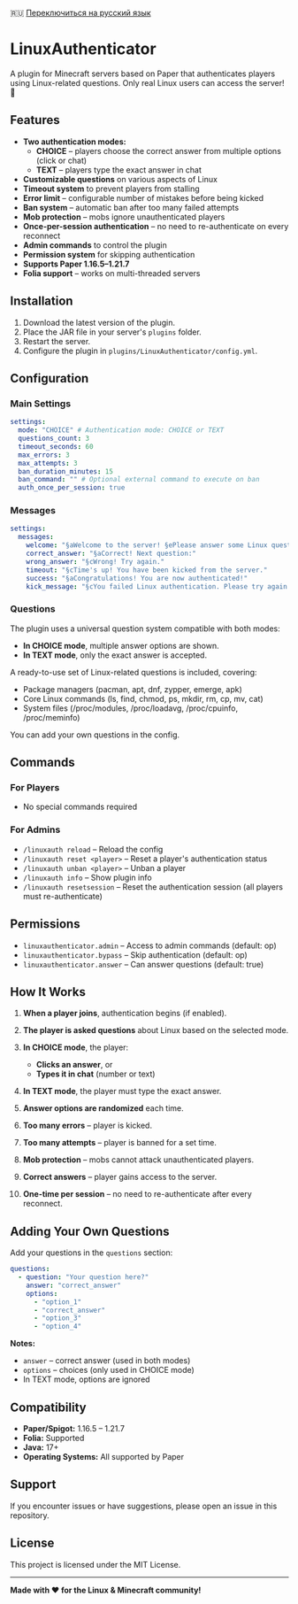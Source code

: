  🇷🇺 [Переключиться на русский язык](README-ru.md)

# LinuxAuthenticator

A plugin for Minecraft servers based on Paper that authenticates players using Linux-related questions. Only real Linux users can access the server! 🐧

## Features

- **Two authentication modes:**
  - **CHOICE** – players choose the correct answer from multiple options (click or chat)
  - **TEXT** – players type the exact answer in chat
- **Customizable questions** on various aspects of Linux
- **Timeout system** to prevent players from stalling
- **Error limit** – configurable number of mistakes before being kicked
- **Ban system** – automatic ban after too many failed attempts
- **Mob protection** – mobs ignore unauthenticated players
- **Once-per-session authentication** – no need to re-authenticate on every reconnect
- **Admin commands** to control the plugin
- **Permission system** for skipping authentication
- **Supports Paper 1.16.5–1.21.7**
- **Folia support** – works on multi-threaded servers

## Installation

1. Download the latest version of the plugin.
2. Place the JAR file in your server's `plugins` folder.
3. Restart the server.
4. Configure the plugin in `plugins/LinuxAuthenticator/config.yml`.

## Configuration

### Main Settings

```yaml
settings:
  mode: "CHOICE" # Authentication mode: CHOICE or TEXT
  questions_count: 3
  timeout_seconds: 60
  max_errors: 3
  max_attempts: 3
  ban_duration_minutes: 15
  ban_command: "" # Optional external command to execute on ban
  auth_once_per_session: true
````

### Messages

```yaml
settings:
  messages:
    welcome: "§aWelcome to the server! §ePlease answer some Linux questions to log in:"
    correct_answer: "§aCorrect! Next question:"
    wrong_answer: "§cWrong! Try again."
    timeout: "§cTime's up! You have been kicked from the server."
    success: "§aCongratulations! You are now authenticated!"
    kick_message: "§cYou failed Linux authentication. Please try again later!"
```

### Questions

The plugin uses a universal question system compatible with both modes:

* **In CHOICE mode**, multiple answer options are shown.
* **In TEXT mode**, only the exact answer is accepted.

A ready-to-use set of Linux-related questions is included, covering:

* Package managers (pacman, apt, dnf, zypper, emerge, apk)
* Core Linux commands (ls, find, chmod, ps, mkdir, rm, cp, mv, cat)
* System files (/proc/modules, /proc/loadavg, /proc/cpuinfo, /proc/meminfo)

You can add your own questions in the config.

## Commands

### For Players

* No special commands required

### For Admins

* `/linuxauth reload` – Reload the config
* `/linuxauth reset <player>` – Reset a player's authentication status
* `/linuxauth unban <player>` – Unban a player
* `/linuxauth info` – Show plugin info
* `/linuxauth resetsession` – Reset the authentication session (all players must re-authenticate)

## Permissions

* `linuxauthenticator.admin` – Access to admin commands (default: op)
* `linuxauthenticator.bypass` – Skip authentication (default: op)
* `linuxauthenticator.answer` – Can answer questions (default: true)

## How It Works

1. **When a player joins**, authentication begins (if enabled).
2. **The player is asked questions** about Linux based on the selected mode.
3. **In CHOICE mode**, the player:

   * **Clicks an answer**, or
   * **Types it in chat** (number or text)
4. **In TEXT mode**, the player must type the exact answer.
5. **Answer options are randomized** each time.
6. **Too many errors** – player is kicked.
7. **Too many attempts** – player is banned for a set time.
8. **Mob protection** – mobs cannot attack unauthenticated players.
9. **Correct answers** – player gains access to the server.
10. **One-time per session** – no need to re-authenticate after every reconnect.

## Adding Your Own Questions

Add your questions in the `questions` section:

```yaml
questions:
  - question: "Your question here?"
    answer: "correct_answer"
    options:
      - "option_1"
      - "correct_answer"
      - "option_3"
      - "option_4"
```

**Notes:**

* `answer` – correct answer (used in both modes)
* `options` – choices (only used in CHOICE mode)
* In TEXT mode, options are ignored

## Compatibility

* **Paper/Spigot:** 1.16.5 – 1.21.7
* **Folia:** Supported
* **Java:** 17+
* **Operating Systems:** All supported by Paper

## Support

If you encounter issues or have suggestions, please open an issue in this repository.

## License

This project is licensed under the MIT License.

---

**Made with ❤️ for the Linux & Minecraft community!**
